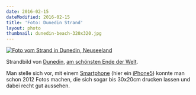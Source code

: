 ```yaml
---
date: 2016-02-15
dateModified: 2016-02-15
title: 'Foto: Dunedin Strand'
layout: photo
thumbnail: dunedin-beach-320x320.jpg
---
```


[![Foto vom Strand in Dunedin, Neuseeland]({{site.baseUrl}}/img/dunedin-beach-1280x960.jpg "Dunedin Strand")]({{site.baseUrl}}/img/dunedin-beach-1280x960.jpg "Direktlink")

Strandbild von [Dunedin](https://de.wikipedia.org/wiki/Dunedin), [am schönsten Ende der Welt](http://de.wikipedia.org/wiki/Neuseeland).

Man stelle sich vor, mit einem [Smartphone](https://de.wikipedia.org/wiki/Smartphone) (hier ein [iPhone5](https://de.wikipedia.org/wiki/IPhone_5)) konnte man schon 2012 Fotos machen, die sich sogar bis 30x20cm drucken lassen und dabei recht gut aussehen.